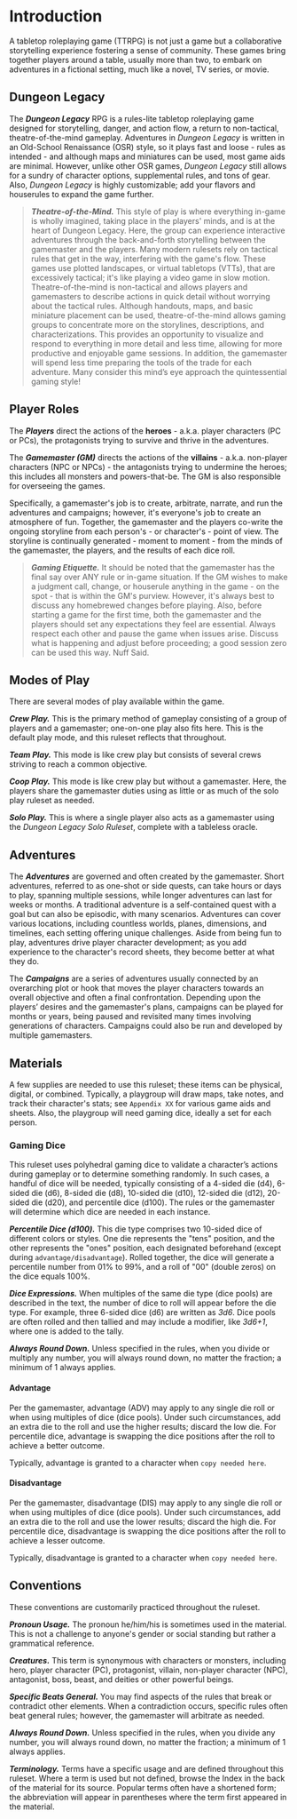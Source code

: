 # Introduction

A tabletop roleplaying game (TTRPG) is not just a game but a collaborative storytelling experience fostering a sense of community. These games bring together players around a table, usually more than two, to embark on adventures in a fictional setting, much like a novel, TV series, or movie.

## Dungeon Legacy

The ***Dungeon Legacy*** RPG is a rules-lite tabletop roleplaying game designed for storytelling, danger, and action flow, a return to non-tactical, theatre-of-the-mind gameplay. Adventures in *Dungeon Legacy* is written in an Old-School Renaissance (OSR) style, so it plays fast and loose - rules as intended - and although maps and miniatures can be used, most game aids are minimal. However, unlike other OSR games, *Dungeon Legacy* still allows for a sundry of character options, supplemental rules, and tons of gear. Also, *Dungeon Legacy* is highly customizable; add your flavors and houserules to expand the game further.

> ***Theatre-of-the-Mind.*** This style of play is where everything in-game is wholly imagined, taking place in the players' minds, and is at the heart of Dungeon Legacy. Here, the group can experience interactive adventures through the back-and-forth storytelling between the gamemaster and the players. Many modern rulesets rely on tactical rules that get in the way, interfering with the game's flow. These games use plotted landscapes, or virtual tabletops (VTTs), that are excessively tactical; it's like playing a video game in slow motion. Theatre-of-the-mind is non-tactical and allows players and gamemasters to describe actions in quick detail without worrying about the tactical rules. Although handouts, maps, and basic miniature placement can be used, theatre-of-the-mind allows gaming groups to concentrate more on the storylines, descriptions, and characterizations. This provides an opportunity to visualize and respond to everything in more detail and less time, allowing for more productive and enjoyable game sessions. In addition, the gamemaster will spend less time preparing the tools of the trade for each adventure. Many consider this mind’s eye approach the quintessential gaming style!

## Player Roles

The ***Players*** direct the actions of the **heroes** - a.k.a. player characters (PC or PCs), the protagonists trying to survive and thrive in the adventures.

The ***Gamemaster (GM)*** directs the actions of the **villains** - a.k.a. non-player characters (NPC or NPCs) - the antagonists trying to undermine the heroes; this includes all monsters and powers-that-be. The GM is also responsible for overseeing the games.

Specifically, a gamemaster's job is to create, arbitrate, narrate, and run the adventures and campaigns; however, it's everyone's job to create an atmosphere of fun. Together, the gamemaster and the players co-write the ongoing storyline from each person's - or character's - point of view. The storyline is continually generated - moment to moment - from the minds of the gamemaster, the players, and the results of each dice roll.

> ***Gaming Etiquette.*** It should be noted that the gamemaster has the final say over ANY rule or in-game situation. If the GM wishes to make a judgment call, change, or houserule anything in the game - on the spot - that is within the GM's purview. However, it's always best to discuss any homebrewed changes before playing. Also, before starting a game for the first time, both the gamemaster and the players should set any expectations they feel are essential. Always respect each other and pause the game when issues arise. Discuss what is happening and adjust before proceeding; a good session zero can be used this way. Nuff Said.

## Modes of Play

There are several modes of play available within the game.

***Crew Play.*** This is the primary method of gameplay consisting of a group of players and a gamemaster; one-on-one play also fits here. This is the default play mode, and this ruleset reflects that throughout.

***Team Play.*** This mode is like crew play but consists of several crews striving to reach a common objective.

***Coop Play.*** This mode is like crew play but without a gamemaster. Here, the players share the gamemaster duties using as little or as much of the solo play ruleset as needed.

***Solo Play.*** This is where a single player also acts as a gamemaster using the *Dungeon Legacy Solo Ruleset*, complete with a tableless oracle.

## Adventures

The ***Adventures*** are governed and often created by the gamemaster. Short adventures, referred to as one-shot or side quests, can take hours or days to play, spanning multiple sessions, while longer adventures can last for weeks or months. A traditional adventure is a self-contained quest with a goal but can also be episodic, with many scenarios. Adventures can cover various locations, including countless worlds, planes, dimensions, and timelines, each setting offering unique challenges. Aside from being fun to play, adventures drive player character development; as you add experience to the character's record sheets, they become better at what they do.

The ***Campaigns*** are a series of adventures usually connected by an overarching plot or hook that moves the player characters towards an overall objective and often a final confrontation. Depending upon the players’ desires and the gamemaster's plans, campaigns can be played for months or years, being paused and revisited many times involving generations of characters. Campaigns could also be run and developed by multiple gamemasters.

## Materials

A few supplies are needed to use this ruleset; these items can be physical, digital, or combined. Typically, a playgroup will draw maps, take notes, and track their character's stats; see `Appendix XX` for various game aids and sheets. Also, the playgroup will need gaming dice, ideally a set for each person.

### Gaming Dice

This ruleset uses polyhedral gaming dice to validate a character’s actions during gameplay or to determine something randomly. In such cases, a handful of dice will be needed, typically consisting of a 4-sided die (d4), 6-sided die (d6), 8-sided die (d8), 10-sided die (d10), 12-sided die (d12), 20-sided die (d20), and percentile dice (d100). The rules or the gamemaster will determine which dice are needed in each instance.

***Percentile Dice (d100).*** This die type comprises two 10-sided dice of different colors or styles. One die represents the "tens" position, and the other represents the "ones" position, each designated beforehand (except during `advantage/disadvantage`). Rolled together, the dice will generate a percentile number from 01% to 99%, and a roll of "00" (double zeros) on the dice equals 100%.

***Dice Expressions.*** When multiples of the same die type (dice pools) are described in the text, the number of dice to roll will appear before the die type. For example, three 6-sided dice (d6) are written as *3d6*. Dice pools are often rolled and then tallied and may include a modifier, like *3d6+1*, where one is added to the tally.

***Always Round Down.*** Unless specified in the rules, when you divide or multiply any number, you will always round down, no matter the fraction; a minimum of 1 always applies.

#### Advantage

Per the gamemaster, advantage (ADV) may apply to any single die roll or when using multiples of dice (dice pools). Under such circumstances, add an extra die to the roll and use the higher results; discard the low die. For percentile dice, advantage is swapping the dice positions after the roll to achieve a better outcome.

Typically, advantage is granted to a character when `copy needed here`.

#### Disadvantage

Per the gamemaster, disadvantage (DIS) may apply to any single die roll or when using multiples of dice (dice pools). Under such circumstances, add an extra die to the roll and use the lower results; discard the high die. For percentile dice, disadvantage is swapping the dice positions after the roll to achieve a lesser outcome.

Typically, disadvantage is granted to a character when `copy needed here`.

## Conventions

These conventions are customarily practiced throughout the ruleset.

***Pronoun Usage.*** The pronoun he/him/his is sometimes used in the material. This is not a challenge to anyone's gender or social standing but rather a grammatical reference.

***Creatures.*** This term is synonymous with characters or monsters, including hero, player character (PC), protagonist, villain, non-player character (NPC), antagonist, boss, beast, and deities or other powerful beings.

***Specific Beats General.*** You may find aspects of the rules that break or contradict other elements. When a contradiction occurs, specific rules often beat general rules; however, the gamemaster will arbitrate as needed.

***Always Round Down.*** Unless specified in the rules, when you divide any number, you will always round down, no matter the fraction; a minimum of 1 always applies.

***Terminology.*** Terms have a specific usage and are defined throughout this ruleset. Where a term is used but not defined, browse the Index in the back of the material for its source. Popular terms often have a shortened form; the abbreviation will appear in parentheses where the term first appeared in the material.